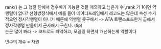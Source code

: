 rank() 는 그 행렬 안에서 정수배가 가능한 것들 제외하고 남은거 수 ,rank 가 1이면 역행렬이 없다?
선형방정식에서 예를 들어 데이터프레임에서 레코드는 많은데 속성 수가 적으면 정사각행렬이 아니기 때문에 역행렬 못구해서 
-> ATA  트랜스포즈한거 곱해서 정사각행렬 만들어서 근사해서 구한다. (tip)   
논문 많이 봐라 -> 코드로도 파악하고, 모델링 하면서 개선하는게 역할이다

변수의 개수 = 차원 
